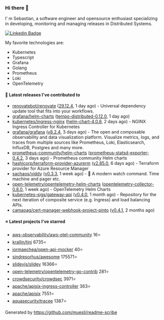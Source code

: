 ### Hi there 👋

I’ m Sebastian, a software engineer and opensource enthusiast specializing in developing, monitoring and managing releases in Distributed Systems.

[![Linkedin Badge](https://img.shields.io/badge/-LinkedIn-blue?style=flat&logo=Linkedin&logoColor=white&link=https://www.linkedin.com/in/sebastian-poxhofer/)](https://www.linkedin.com/in/sebastian-poxhofer/)

My favorite technologies are:
 - Kubernetes
 - Typescript
 - Grafana
 - Golang
 - Prometheus
 - Loki
 - OpenTelemetry




#### 🚀 Latest releases I've contributed to

- [renovatebot/renovate](https://github.com/renovatebot/renovate) ([29.12.4](https://github.com/renovatebot/renovate/releases/tag/29.12.4), 1 day ago) - Universal dependency update tool that fits into your workflows.
- [grafana/helm-charts](https://github.com/grafana/helm-charts) ([tempo-distributed-0.12.0](https://github.com/grafana/helm-charts/releases/tag/tempo-distributed-0.12.0), 1 day ago)
- [kubernetes/ingress-nginx](https://github.com/kubernetes/ingress-nginx) ([helm-chart-4.0.8](https://github.com/kubernetes/ingress-nginx/releases/tag/helm-chart-4.0.8), 2 days ago) - NGINX Ingress Controller for Kubernetes
- [grafana/grafana](https://github.com/grafana/grafana) ([v8.2.4](https://github.com/grafana/grafana/releases/tag/v8.2.4), 3 days ago) - The open and composable observability and data visualization platform. Visualize metrics, logs, and traces from multiple sources like Prometheus, Loki, Elasticsearch, InfluxDB, Postgres and many more. 
- [prometheus-community/helm-charts](https://github.com/prometheus-community/helm-charts) ([prometheus-statsd-exporter-0.4.2](https://github.com/prometheus-community/helm-charts/releases/tag/prometheus-statsd-exporter-0.4.2), 3 days ago) - Prometheus community Helm charts
- [hashicorp/terraform-provider-azurerm](https://github.com/hashicorp/terraform-provider-azurerm) ([v2.85.0](https://github.com/hashicorp/terraform-provider-azurerm/releases/tag/v2.85.0), 6 days ago) - Terraform provider for Azure Resource Manager
- [sachaos/viddy](https://github.com/sachaos/viddy) ([v0.3.3](https://github.com/sachaos/viddy/releases/tag/v0.3.3), 1 week ago) - 👀 A modern watch command. Time machine and pager etc.
- [open-telemetry/opentelemetry-helm-charts](https://github.com/open-telemetry/opentelemetry-helm-charts) ([opentelemetry-collector-0.8.0](https://github.com/open-telemetry/opentelemetry-helm-charts/releases/tag/opentelemetry-collector-0.8.0), 1 week ago) - OpenTelemetry Helm Charts
- [kubernetes-sigs/gateway-api](https://github.com/kubernetes-sigs/gateway-api) ([v0.4.0](https://github.com/kubernetes-sigs/gateway-api/releases/tag/v0.4.0), 1 month ago) - Repository for the next iteration of composite service (e.g. Ingress) and load balancing APIs.
- [camaoag/cert-manager-webhook-project-pinto](https://github.com/camaoag/cert-manager-webhook-project-pinto) ([v0.4.1](https://github.com/camaoag/cert-manager-webhook-project-pinto/releases/tag/v0.4.1), 2 months ago)

#### ⭐ Latest projects I've starred

- [aws-observability/aws-otel-community](https://github.com/aws-observability/aws-otel-community}) 16⭐
- [krallin/tini](https://github.com/krallin/tini}) 6735⭐
- [jormaechea/open-api-mocker](https://github.com/jormaechea/open-api-mocker}) 40⭐
- [sindresorhus/awesome](https://github.com/sindresorhus/awesome}) 175571⭐
- [slidevjs/slidev](https://github.com/slidevjs/slidev}) 16366⭐
- [open-telemetry/opentelemetry-go-contrib](https://github.com/open-telemetry/opentelemetry-go-contrib}) 281⭐
- [crowdsecurity/crowdsec](https://github.com/crowdsecurity/crowdsec}) 3971⭐
- [apache/apisix-ingress-controller](https://github.com/apache/apisix-ingress-controller}) 363⭐
- [apache/apisix](https://github.com/apache/apisix}) 7551⭐
- [aquasecurity/tracee](https://github.com/aquasecurity/tracee}) 1387⭐



Generated by https://github.com/muesli/readme-scribe
